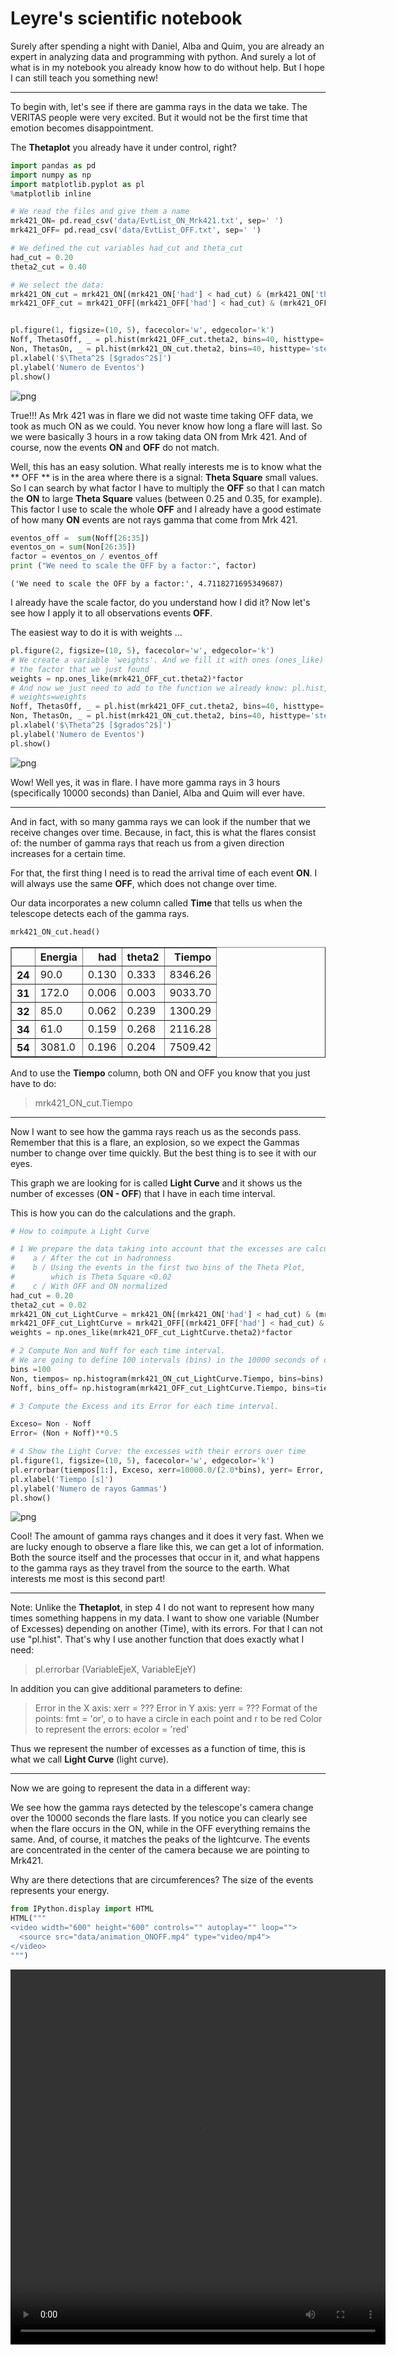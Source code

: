 # Leyre's scientific notebook

Surely after spending a night with Daniel, Alba and Quim, you are already an expert in analyzing data and programming with python. And surely a lot of what is in my notebook you already know how to do without help. But I hope I can still teach you something new!

---------

To begin with, let's see if there are gamma rays in the data we take. The VERITAS people were very excited. But it would not be the first time that emotion becomes disappointment.

The **Thetaplot** you already have it under control, right?


```python
import pandas as pd
import numpy as np
import matplotlib.pyplot as pl
%matplotlib inline
```


```python
# We read the files and give them a name
mrk421_ON= pd.read_csv('data/EvtList_ON_Mrk421.txt', sep=' ')
mrk421_OFF= pd.read_csv('data/EvtList_OFF.txt', sep=' ')

# We defined the cut variables had_cut and theta_cut
had_cut = 0.20
theta2_cut = 0.40

# We select the data:
mrk421_ON_cut = mrk421_ON[(mrk421_ON['had'] < had_cut) & (mrk421_ON['theta2'] < theta2_cut)]
mrk421_OFF_cut = mrk421_OFF[(mrk421_OFF['had'] < had_cut) & (mrk421_OFF['theta2'] < theta2_cut)]


pl.figure(1, figsize=(10, 5), facecolor='w', edgecolor='k')
Noff, ThetasOff, _ = pl.hist(mrk421_OFF_cut.theta2, bins=40, histtype='stepfilled', color='red', alpha=0.5, normed=False)
Non, ThetasOn, _ = pl.hist(mrk421_ON_cut.theta2, bins=40, histtype='step', color = 'blue',alpha=0.9, normed=False)
pl.xlabel('$\Theta^2$ [$grados^2$]')
pl.ylabel('Numero de Eventos')
pl.show()
```


![png](night_4_3_files/night_4_3_2_0.png)


True!!! As Mrk 421 was in flare we did not waste time taking OFF data, we took as much ON as we could. You never know how long a flare will last. So we were basically 3 hours in a row taking data ON from Mrk 421. And of course, now the events **ON** and **OFF** do not match.

Well, this has an easy solution. What really interests me is to know what the ** OFF ** is in the area where there is a signal: **Theta Square** small values. So I can search by what factor I have to multiply the **OFF** so that I can match the **ON** to large **Theta Square** values (between 0.25 and 0.35, for example). This factor I use to scale the whole **OFF** and I already have a good estimate of how many **ON** events are not rays gamma that come from Mrk 421.


```python
eventos_off =  sum(Noff[26:35])
eventos_on = sum(Non[26:35])
factor = eventos_on / eventos_off
print ("We need to scale the OFF by a factor:", factor)
```

    ('We need to scale the OFF by a factor:', 4.7118271695349687)


I already have the scale factor, do you understand how I did it? Now let's see how I apply it to all observations events **OFF**.

The easiest way to do it is with weights ... 


```python
pl.figure(2, figsize=(10, 5), facecolor='w', edgecolor='k')
# We create a variable 'weights'. And we fill it with ones (ones_like) multiplied by
# the factor that we just found
weights = np.ones_like(mrk421_OFF_cut.theta2)*factor
# And now we just need to add to the function we already know: pl.hist, a parameter
# weights=weights
Noff, ThetasOff, _ = pl.hist(mrk421_OFF_cut.theta2, bins=40, histtype='stepfilled', color='red', alpha=0.5, normed=False, weights=weights)
Non, ThetasOn, _ = pl.hist(mrk421_ON_cut.theta2, bins=40, histtype='step', color = 'blue',alpha=0.9, normed=False)
pl.xlabel('$\Theta^2$ [$grados^2$]')
pl.ylabel('Numero de Eventos')
pl.show()
```


![png](night_4_3_files/night_4_3_6_0.png)


Wow! Well yes, it was in flare. I have more gamma rays in 3 hours (specifically 10000 seconds) than Daniel, Alba and Quim will ever have.

--------

And in fact, with so many gamma rays we can look if the number that we receive changes over time. Because, in fact, this is what the flares consist of: the number of gamma rays that reach us from a given direction increases for a certain time.

For that, the first thing I need is to read the arrival time of each event **ON**. I will always use the same **OFF**, which does not change over time.

Our data incorporates a new column called **Time** that tells us when the telescope detects each of the gamma rays.

```python
mrk421_ON_cut.head()
```




<div>
<table border="1" class="dataframe">
  <thead>
    <tr style="text-align: right;">
      <th></th>
      <th>Energia</th>
      <th>had</th>
      <th>theta2</th>
      <th>Tiempo</th>
    </tr>
  </thead>
  <tbody>
    <tr>
      <th>24</th>
      <td>90.0</td>
      <td>0.130</td>
      <td>0.333</td>
      <td>8346.26</td>
    </tr>
    <tr>
      <th>31</th>
      <td>172.0</td>
      <td>0.006</td>
      <td>0.003</td>
      <td>9033.70</td>
    </tr>
    <tr>
      <th>32</th>
      <td>85.0</td>
      <td>0.062</td>
      <td>0.239</td>
      <td>1300.29</td>
    </tr>
    <tr>
      <th>34</th>
      <td>61.0</td>
      <td>0.159</td>
      <td>0.268</td>
      <td>2116.28</td>
    </tr>
    <tr>
      <th>54</th>
      <td>3081.0</td>
      <td>0.196</td>
      <td>0.204</td>
      <td>7509.42</td>
    </tr>
  </tbody>
</table>
</div>


And to use the **Tiempo** column, both ON and OFF you know that you just have to do:
> mrk421_ON_cut.Tiempo

----------
Now I want to see how the gamma rays reach us as the seconds pass. Remember that this is a flare, an explosion, so we expect the Gammas number to change over time quickly. But the best thing is to see it with our eyes.

This graph we are looking for is called **Light Curve** and it shows us the number of excesses (**ON - OFF**) that I have in each time interval.

This is how you can do the calculations and the graph.


```python
# How to coimpute a Light Curve

# 1 We prepare the data taking into account that the excesses are calculated with:
#    a / After the cut in hadronness
#    b / Using the events in the first two bins of the Theta Plot,
#        which is Theta Square <0.02
#    c / With OFF and ON normalized
had_cut = 0.20
theta2_cut = 0.02
mrk421_ON_cut_LightCurve = mrk421_ON[(mrk421_ON['had'] < had_cut) & (mrk421_ON['theta2'] < theta2_cut)]
mrk421_OFF_cut_LightCurve = mrk421_OFF[(mrk421_OFF['had'] < had_cut) & (mrk421_OFF['theta2'] < theta2_cut)]
weights = np.ones_like(mrk421_OFF_cut_LightCurve.theta2)*factor

# 2 Compute Non and Noff for each time interval.
# We are going to define 100 intervals (bins) in the 10000 seconds of our data
bins =100
Non, tiempos= np.histogram(mrk421_ON_cut_LightCurve.Tiempo, bins=bins)
Noff, bins_off= np.histogram(mrk421_OFF_cut_LightCurve.Tiempo, bins=tiempos, weights=weights)

# 3 Compute the Excess and its Error for each time interval.

Exceso= Non - Noff
Error= (Non + Noff)**0.5

# 4 Show the Light Curve: the excesses with their errors over time 
pl.figure(1, figsize=(10, 5), facecolor='w', edgecolor='k')
pl.errorbar(tiempos[1:], Exceso, xerr=10000.0/(2.0*bins), yerr= Error, fmt='or', ecolor='red')
pl.xlabel('Tiempo [s]')
pl.ylabel('Numero de rayos Gammas')
pl.show()
```


![png](night_4_3_files/night_4_3_10_0.png)

Cool! The amount of gamma rays changes and it does it very fast. When we are lucky enough to observe a flare like this, we can get a lot of information. Both the source itself and the processes that occur in it, and what happens to the gamma rays as they travel from the source to the earth. What interests me most is this second part!

-------
Note:
Unlike the **Thetaplot**, in step 4 I do not want to represent how many times something happens in my data. I want to show one variable (Number of Excesses) depending on another (Time), with its errors. For that I can not use "pl.hist". That's why I use another function that does exactly what I need:

> pl.errorbar (VariableEjeX, VariableEjeY)

In addition you can give additional parameters to define:

> Error in the X axis: xerr = ???
> Error in Y axis: yerr = ???
> Format of the points: fmt = 'or', o to have a circle in each point and r to be red
> Color to represent the errors: ecolor = 'red'

Thus we represent the number of excesses as a function of time, this is what we call **Light Curve** (light curve).

--------

Now we are going to represent the data in a different way:

We see how the gamma rays detected by the telescope's camera change over the 10000 seconds the flare lasts. If you notice you can clearly see when the flare occurs in the ON, while in the OFF everything remains the same. And, of course, it matches the peaks of the lightcurve. The events are concentrated in the center of the camera because we are pointing to Mrk421.

Why are there detections that are circumferences? The size of the events represents your energy.

```python
from IPython.display import HTML
HTML("""
<video width="600" height="600" controls="" autoplay="" loop="">
  <source src="data/animation_ONOFF.mp4" type="video/mp4">
</video>
""")
```





<video width="600" height="600" controls="" autoplay="" loop="">
  <source src="data/animation_ONOFF.mp4" type="video/mp4">
</video>

